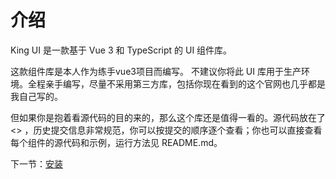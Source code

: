 # 介绍

King UI 是一款基于 Vue 3 和 TypeScript 的 UI 组件库。

这款组件库是本人作为练手vue3项目而编写。
不建议你将此 UI 库用于生产环境。全程亲手编写，尽量不采用第三方库，包括你现在看到的这个官网也几乎都是我自己写的。

但如果你是抱着看源代码的目的来的，那么这个库还是值得一看的。源代码放在了<> ，历史提交信息非常规范，你可以按提交的顺序逐个查看；你也可以直接查看每个组件的源代码和示例，运行方法见 README.md。

下一节：[安装](#/doc/install)
